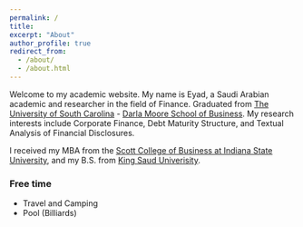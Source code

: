 ```yaml
---
permalink: /
title:
excerpt: "About"
author_profile: true
redirect_from: 
  - /about/
  - /about.html
---
```


Welcome to my academic website. My name is Eyad, a Saudi Arabian academic and researcher in the field of Finance. Graduated from [The University of South Carolina](https://sc.edu) - [Darla Moore School of Business](https://sc.edu/study/colleges_schools/moore/index.php). My research interests include Corporate Finance, Debt Maturity Structure, and Textual Analysis of Financial Disclosures.

I received my MBA from the [Scott College of Business at Indiana State University](https://www.indstate.edu/business/), and my B.S. from [King Saud Univerisity](https://cba.ksu.edu.sa/en). 



### Free time

* Travel and Camping
* Pool (Billiards)

